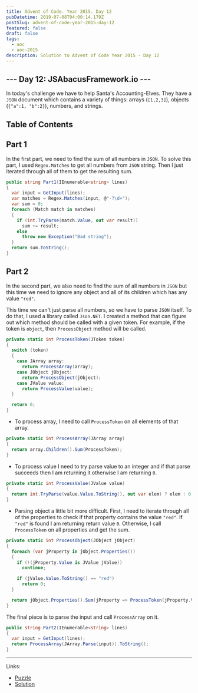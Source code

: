 ```yaml
---
title: Advent of Code. Year 2015. Day 12
pubDatetime: 2019-07-08T04:00:14.179Z
postSlug: advent-of-code-year-2015-day-12
featured: false
draft: false
tags:
  - aoc
  - aoc-2015
description: Solution to Advent of Code Year 2015 - Day 12
---
```


## --- Day 12: JSAbacusFramework.io ---

In today's challenge we have to help Santa's Accounting-Elves. They have a `JSON` document which contains a variety of things: arrays (`[1,2,3]`), objects (`{"a":1, "b":2}`), numbers, and strings.

## Table of Contents

## Part 1

In the first part, we need to find the sum of all numbers in `JSON`. To solve this part, I used `Regex.Matches` to get all numbers from `JSON` string. Then I just iterated through all of them to get the resulting sum.

```csharp
public string Part1(IEnumerable<string> lines)
{
  var input = GetInput(lines);
  var matches = Regex.Matches(input, @"-?\d+");
  var sum = 0;
  foreach (Match match in matches)
  {
    if (int.TryParse(match.Value, out var result))
      sum += result;
    else
      throw new Exception("Bad string");
  }
  return sum.ToString();
}
```

## Part 2

In the second part, we also need to find the sum of all numbers in `JSON` but this time we need to ignore any object and all of its children which has any value `"red"`.

This time we can't just parse all numbers, so we have to parse `JSON` itself. To do that, I used a library called `Json.NET`. I created a method that can figure out which method should be called with a given token. For example, if the token is `object`, then `ProcessObject` method will be called.

```csharp
private static int ProcessToken(JToken token)
{
  switch (token)
  {
    case JArray array:
      return ProcessArray(array);
    case JObject jObject:
      return ProcessObject(jObject);
    case JValue value:
      return ProcessValue(value);
  }

  return 0;
}
```

- To process array, I need to call `ProcessToken` on all elements of that array.

```csharp
private static int ProcessArray(JArray array)
{
  return array.Children().Sum(ProcessToken);
}
```

- To process value I need to try parse value to an integer and if that parse succeeds then I am returning it otherwise I am returning `0`.

```csharp
private static int ProcessValue(JValue value)
{
  return int.TryParse(value.Value.ToString(), out var elem) ? elem : 0;
}
```

- Parsing object a little bit more difficult. First, I need to iterate through all of the properties to check if that property contains the value `"red"`. If `"red"` is found I am returning return value `0`. Otherwise, I call `ProcessToken` on all properties and get the sum.

```csharp
private static int ProcessObject(JObject jObject)
{
  foreach (var jProperty in jObject.Properties())
  {
    if (!(jProperty.Value is JValue jValue))
      continue;

    if (jValue.Value.ToString() == "red")
      return 0;
  }

  return jObject.Properties().Sum(jProperty => ProcessToken(jProperty.Value));
}
```

The final piece is to parse the input and call `ProcessArray` on it.

```csharp
public string Part2(IEnumerable<string> lines)
{
  var input = GetInput(lines);
  return ProcessArray(JArray.Parse(input)).ToString();
}
```

---

Links:

- [Puzzle](https://adventofcode.com/2015/day/12)
- [Solution](https://github.com/PDmatrix/advent-of-code/tree/master/CSharp/Solutions/2015/12)
